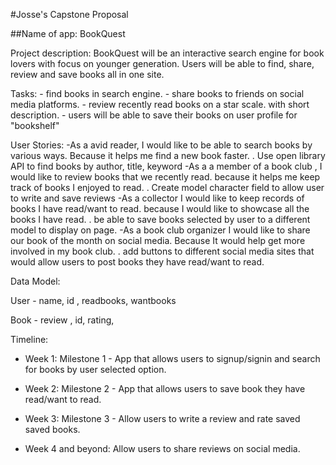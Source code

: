 #Josse's Capstone Proposal

##Name of app: BookQuest

Project description: BookQuest will be an interactive search engine for book lovers with focus on younger generation. Users will be able to find, share, review and save books all in one site. 


Tasks: - find books in search engine.
	 - share books to friends on social media platforms.
       - review recently read books on a star scale. with short description.
       - users will be able to save their books on user profile for "bookshelf" 


User Stories: -As a avid reader, I would like to be able to search books by various ways. Because it helps me find a new book faster. 
                            . Use open library API to find books by author, title, keyword
              -As a a member of a book club , I would like to review books that we recently read. because it helps me keep track of books I enjoyed to read.
                            . Create model character field to allow user to write and save reviews
              -As a collector I would like to keep records of books I have read/want to read. because I would like to showcase all the books I have read.
                            . be able to save books selected by user to a different model to display on page. 
		  -As a book club organizer I would like to share our book of the month on social media. Because It would help get more involved in my book club.
				     								.		add buttons to different social media sites that would allow users to post books they have read/want to read. 
			 
Data Model:

User - name, id , readbooks, wantbooks

Book - review , id, rating, 


Timeline:
- Week 1: Milestone 1 - App that allows users to signup/signin and search for books by user selected option. 

- Week 2: Milestone 2 - App that allows users to save book they have read/want to read.  

- Week 3: Milestone 3 - Allow users to write a review and rate saved saved books. 

- Week 4 and beyond: Allow users to share reviews on social media. 
